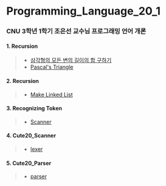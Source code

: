 # Programming_Language_20_1

### CNU 3학년 1학기 조은선 교수님 프로그래밍 언어 개론

#### 1. Recursion
> * [삼각형의 모든 변의 길이의 합 구하기](https://github.com/Limm-jk/Programming_Language_20_1/blob/master/PL_01_Recursion_01/src/Recursion01/Recursion01.java)
> * [Pascal's Triangle](https://github.com/Limm-jk/Programming_Language_20_1/blob/master/PL_01_Recursion_01/src/Recursion01/Recursion02.java)

#### 2. Recursion
> * [Make Linked List](https://github.com/Limm-jk/Programming_Language_20_1/blob/master/PL_01_Recursion_02/src/RecursionLinkedList.java)

#### 3. Recognizing Token
> * [Scanner](https://github.com/Limm-jk/Programming_Language_20_1/blob/master/PL_01_Recognizing_Token_03/src/rtoken/Scanner.java)

#### 4. Cute20_Scanner
> * [lexer](https://github.com/Limm-jk/Programming_Language_20_1/tree/master/PL_04_Cute20Scanner/src/lexer)

#### 5. Cute20_Parser
> * [parser](https://github.com/Limm-jk/2020_Spring_Programming_Language/tree/master/PL_05_Cute20Parser/src/main/java/parser)


